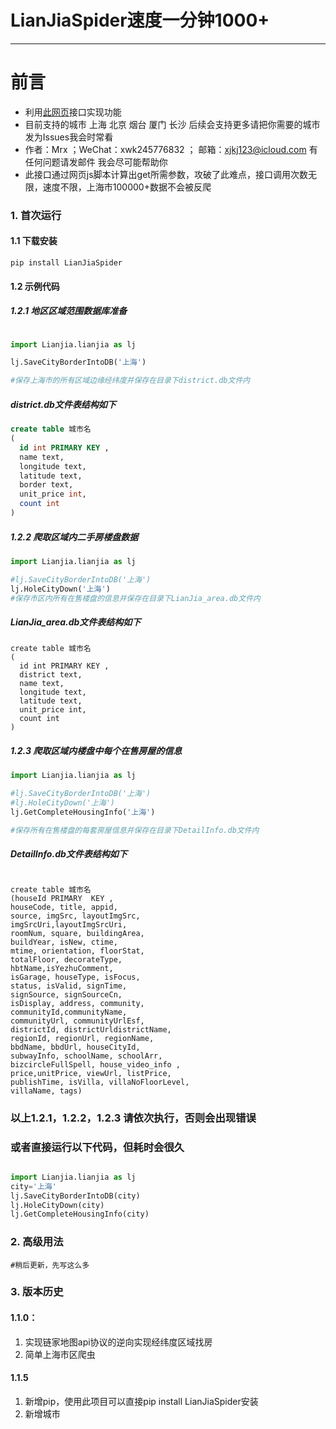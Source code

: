 # LianJiaSpider速度一分钟1000+
-------------

# 前言
+ 利用[此网页](https://sh.lianjia.com/ditu/)接口实现功能 
+ 目前支持的城市 上海 北京 烟台 厦门 长沙 后续会支持更多请把你需要的城市发为Issues我会时常看
+ 作者：Mrx ；WeChat：xwk245776832 ； 邮箱：xjkj123@icloud.com 有任何问题请发邮件 我会尽可能帮助你
+ 此接口通过网页js脚本计算出get所需参数，攻破了此难点，接口调用次数无限，速度不限，上海市100000+数据不会被反爬
  
  
  

  


### 1. 首次运行
   
   
#### 1.1 下载安装
```commandline
pip install LianJiaSpider
```


#### 1.2 示例代码
##### 1.2.1 地区区域范围数据库准备
```python

import Lianjia.lianjia as lj

lj.SaveCityBorderIntoDB('上海')

#保存上海市的所有区域边缘经纬度并保存在目录下district.db文件内

```
##### district.db文件表结构如下


```sql
create table 城市名 
(
  id int PRIMARY KEY ,
  name text,
  longitude text,
  latitude text,
  border text,
  unit_price int,
  count int
)
```
##### 1.2.2 爬取区域内二手房楼盘数据

```python
import Lianjia.lianjia as lj

#lj.SaveCityBorderIntoDB('上海')
lj.HoleCityDown('上海')
#保存市区内所有在售楼盘的信息并保存在目录下LianJia_area.db文件内

```
##### LianJia_area.db文件表结构如下


```
create table 城市名 
(
  id int PRIMARY KEY ,
  district text,
  name text,
  longitude text,
  latitude text,
  unit_price int,
  count int
)

```
##### 1.2.3 爬取区域内楼盘中每个在售房屋的信息

```python
import Lianjia.lianjia as lj

#lj.SaveCityBorderIntoDB('上海')
#lj.HoleCityDown('上海')
lj.GetCompleteHousingInfo('上海')

#保存所有在售楼盘的每套房屋信息并保存在目录下DetailInfo.db文件内

```
##### DetailInfo.db文件表结构如下
```

create table 城市名 
(houseId PRIMARY  KEY , 
houseCode, title, appid, 
source, imgSrc, layoutImgSrc, 
imgSrcUri,layoutImgSrcUri, 
roomNum, square, buildingArea, 
buildYear, isNew, ctime,
mtime, orientation, floorStat, 
totalFloor, decorateType, 
hbtName,isYezhuComment, 
isGarage, houseType, isFocus, 
status, isValid, signTime,
signSource, signSourceCn, 
isDisplay, address, community, 
communityId,communityName, 
communityUrl, communityUrlEsf, 
districtId, districtUrldistrictName, 
regionId, regionUrl, regionName, 
bbdName, bbdUrl, houseCityId,
subwayInfo, schoolName, schoolArr, 
bizcircleFullSpell, house_video_info , 
price,unitPrice, viewUrl, listPrice, 
publishTime, isVilla, villaNoFloorLevel,
villaName, tags)

```
### 以上1.2.1，1.2.2，1.2.3 请依次执行，否则会出现错误

### 或者直接运行以下代码，但耗时会很久
```python

import Lianjia.lianjia as lj
city='上海'
lj.SaveCityBorderIntoDB(city)
lj.HoleCityDown(city)
lj.GetCompleteHousingInfo(city)
```
### 2. 高级用法
```
#稍后更新，先写这么多

```


### 3. 版本历史
#### 1.1.0：
1. 实现链家地图api协议的逆向实现经纬度区域找房
2. 简单上海市区爬虫
#### 1.1.5
1. 新增pip，使用此项目可以直接pip install LianJiaSpider安装
2. 新增城市



